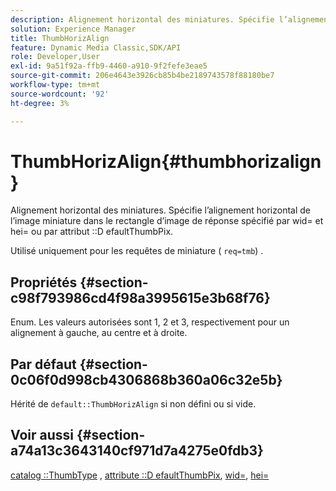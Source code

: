 ```yaml
---
description: Alignement horizontal des miniatures. Spécifie l’alignement horizontal de l’image miniature dans le rectangle de l’image de réponse spécifié par wid= et hei= ou par l’attribut DefaultThumbPix.
solution: Experience Manager
title: ThumbHorizAlign
feature: Dynamic Media Classic,SDK/API
role: Developer,User
exl-id: 9a51f92a-ffb9-4460-a910-9f2fefe3eae5
source-git-commit: 206e4643e3926cb85b4be2189743578f88180be7
workflow-type: tm+mt
source-wordcount: '92'
ht-degree: 3%

---
```


# ThumbHorizAlign{#thumbhorizalign}

Alignement horizontal des miniatures. Spécifie l’alignement horizontal de l’image miniature dans le rectangle d’image de réponse spécifié par wid= et hei= ou par attribut ::D efaultThumbPix.

Utilisé uniquement pour les requêtes de miniature ( `req=tmb`) .

## Propriétés {#section-c98f793986cd4f98a3995615e3b68f76}

Enum. Les valeurs autorisées sont 1, 2 et 3, respectivement pour un alignement à gauche, au centre et à droite.

## Par défaut {#section-0c06f0d998cb4306868b360a06c32e5b}

Hérité de `default::ThumbHorizAlign` si non défini ou si vide.

## Voir aussi {#section-a74a13c3643140cf971d7a4275e0fdb3}

[catalog ::ThumbType](../../../../../is-api/image-catalog/image-serving-api-ref/c-image-catalog-reference/c-image-svg-data-reference/c-image-data-reference/r-thumbtype-cat.md#reference-41149ddffc8749cba2f8d9c8e2611e03) , [attribute ::D efaultThumbPix](../../../../../is-api/image-catalog/image-serving-api-ref/c-image-catalog-reference/c-attributes-reference/r-defaultthumbpix.md#reference-cf52bb74bed2466e8bc8adb0cacd6141), [wid=](../../../../../is-api/http-ref/image-serving-api-ref/c-http-protocol-reference/c-command-reference/r-is-http-wid.md#reference-bfeadcb67bf4485f851eb21345527e47), [hei=](../../../../../is-api/http-ref/image-serving-api-ref/c-http-protocol-reference/c-command-reference/r-is-http-hei.md#reference-6d6f556ccc0e4b98a815e8a5c1944a96)
